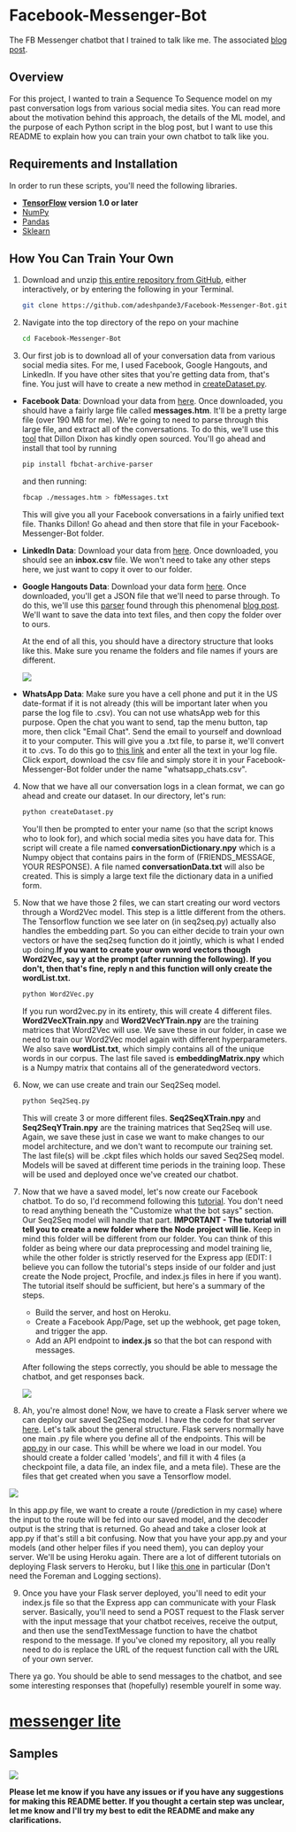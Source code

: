 # Facebook-Messenger-Bot

The FB Messenger chatbot that I trained to talk like me. The associated [blog post](https://adeshpande3.github.io/adeshpande3.github.io/How-I-Used-Deep-Learning-to-Train-a-Chatbot-to-Talk-Like-Me). 

## Overview

For this project, I wanted to train a Sequence To Sequence model on my past conversation logs from various social media sites. You can read more about the motivation behind this approach, the details of the ML model, and the purpose of each Python script in the blog post, but I want to use this README to explain how you can train your own chatbot to talk like you. 

## Requirements and Installation
In order to run these scripts, you'll need the following libraries. 

* **[TensorFlow](https://www.tensorflow.org/install/) version 1.0 or later**
* [NumPy](https://docs.scipy.org/doc/numpy/user/install.html)
* [Pandas](https://pandas.pydata.org/pandas-docs/stable/install.html)
* [Sklearn](http://scikit-learn.org/stable/install.html)

## How You Can Train Your Own

1. Download and unzip [this entire repository from GitHub](https://github.com/adeshpande3/Facebook-Messenger-Bot), either interactively, or by entering the following in your Terminal.
    ```bash
    git clone https://github.com/adeshpande3/Facebook-Messenger-Bot.git
    ```

2. Navigate into the top directory of the repo on your machine
    ```bash
    cd Facebook-Messenger-Bot
    ```
3. Our first job is to download all of your conversation data from various social media sites. For me, I used Facebook, Google Hangouts, and LinkedIn. If you have other sites that you're getting data from, that's fine. You just will have to create a new method in [createDataset.py](https://github.com/adeshpande3/Facebook-Messenger-Bot/blob/master/createDataset.py). 

* **Facebook Data**: Download your data from [here](https://www.facebook.com/help/131112897028467). Once downloaded, you should have a fairly large file called **messages.htm**. It'll be a pretty large file (over 190 MB for me). We're going to need to parse through this large file, and extract all of the conversations. To do this, we'll use this [tool](https://github.com/ownaginatious/fbchat-archive-parser) that Dillon Dixon has kindly open sourced. You'll go ahead and install that tool by running
    ```bash
    pip install fbchat-archive-parser
    ```    
    and then running:
    ```bash
    fbcap ./messages.htm > fbMessages.txt
    ```
    This will give you all your Facebook conversations in a fairly unified text file. Thanks Dillon! Go ahead and then store that file in your Facebook-Messenger-Bot folder. 

* **LinkedIn Data**: Download your data from [here](https://www.linkedin.com/psettings/member-data). Once downloaded, you should see an **inbox.csv** file. We won't need to take any other steps here, we just want to copy it over to our folder. 

* **Google Hangouts Data**: Download your data form [here](https://takeout.google.com/settings/takeout/custom/chat). Once downloaded, you'll get a JSON file that we'll need to parse through. To do this, we'll use this [parser](https://takeout.google.com/settings/takeout/custom/chat) found through this phenomenal [blog post](https://blog.jay2k1.com/2014/11/10/how-to-export-and-backup-your-google-hangouts-chat-history/). We'll want to save the data into text files, and then copy the folder over to ours. 

    At the end of all this, you should have a directory structure that looks like this. Make sure you rename the folders and file names if yours are different. 

    ![](Images/DirectoryStructure.png)
	
* **WhatsApp Data**: Make sure you have a cell phone and put it in the US date-format if it is not already (this will be important later when you parse the log file to .csv). You can not use whatsApp web for this purpose. Open the chat you want to send, tap the menu button, tap more, then click "Email Chat". Send the email to yourself and download it to your computer. This will give you a .txt file, to parse it, we'll convert it to .cvs. To do this go to [this link](http://ocpl.com.bd/whatsapp_parser/) and enter all the text in your log file. Click export, download the csv file and simply store it in your Facebook-Messenger-Bot folder under the name "whatsapp_chats.csv".

4. Now that we have all our conversation logs in a clean format, we can go ahead and create our dataset. In our directory, let's run:
    ```bash
    python createDataset.py
    ```
    You'll then be prompted to enter your name (so that the script knows who to look for), and which social media sites you have data for. This script will create a file named **conversationDictionary.npy** which is a Numpy object that contains pairs in the form of (FRIENDS_MESSAGE, YOUR RESPONSE). A file named **conversationData.txt** will also be created. This is simply a large text file the dictionary data in a unified form. 

5. Now that we have those 2 files, we can start creating our word vectors through a Word2Vec model. This step is a little different from the others. The Tensorflow function we see later on (in seq2seq.py) actually also handles the embedding part. So you can either decide to train your own vectors or have the seq2seq function do it jointly, which is what I ended up doing.**If you want to create your own word vectors though Word2Vec, say y at the prompt (after running the following). If you don't, then that's fine, reply n and this function will only create the wordList.txt.**
    ```bash
    python Word2Vec.py
    ```
    If you run word2vec.py in its entirety, this will create 4 different files. **Word2VecXTrain.npy** and **Word2VecYTrain.npy** are the training matrices that Word2Vec will use. We save these in our folder, in case we need to train our Word2Vec model again with different hyperparameters. We also save **wordList.txt**, which simply contains all of the unique words in our corpus. The last file saved is **embeddingMatrix.npy**  which is a Numpy matrix that contains all of the generatedword vectors. 

6. Now, we can use create and train our Seq2Seq model.
    ```bash
    python Seq2Seq.py
    ```
    This will create 3 or more different files. **Seq2SeqXTrain.npy** and **Seq2SeqYTrain.npy** are the training matrices that Seq2Seq will use. Again, we save these just in case we want to make changes to our model architecture, and we don't want to recompute our training set. The last file(s) will be .ckpt files which holds our saved Seq2Seq model. Models will be saved at different time periods in the training loop. These will be used and deployed once we've created our chatbot. 

7. Now that we have a saved model, let's now create our Facebook chatbot. To do so, I'd recommend following this [tutorial](https://github.com/jw84/messenger-bot-tutorial). You don't need to read anything beneath the "Customize what the bot says" section. Our Seq2Seq model will handle that part. **IMPORTANT - The tutorial will tell you to create a new folder where the Node project will lie.** Keep in mind this folder will be different from our folder. You can think of this folder as being where our data preprocessing and model training lie, while the other folder is strictly reserved for the Express app (EDIT: I believe you can follow the tutorial's steps inside of our folder and just create the Node project, Procfile, and index.js files in here if you want). The tutorial itself should be sufficient, but here's a summary of the steps. 

    - Build the server, and host on Heroku. 
    - Create a Facebook App/Page, set up the webhook, get page token, and trigger the app. 
    - Add an API endpoint to **index.js** so that the bot can respond with messages. 

    After following the steps correctly, you should be able to message the chatbot, and get responses back. 

    ![](Images/DefaultChatbotResponse.png)

8. Ah, you're almost done! Now, we have to create a Flask server where we can deploy our saved Seq2Seq model. I have the code for that server [here](https://github.com/adeshpande3/Chatbot-Flask-Server). Let's talk about the general structure. Flask servers normally have one main .py file where you define all of the endpoints. This will be [app.py](https://github.com/adeshpande3/Chatbot-Flask-Server/blob/master/app.py) in our case. This whill be where we load in our model. You should create a folder called 'models', and fill it with 4 files (a checkpoint file, a data file, an index file, and a meta file). These are the files that get created when you save a Tensorflow model. 

![](Images/Models.png)

In this app.py file, we want to create a route (/prediction in my case) where the input to the route will be fed into our saved model, and the decoder output is the string that is returned. Go ahead and take a closer look at app.py if that's still a bit confusing. Now that you have your app.py and your models (and other helper files if you need them), you can deploy your server. We'll be using Heroku again. There are a lot of different tutorials on deploying Flask servers to Heroku, but I like [this one](https://coderwall.com/p/pstm1w/deploying-a-flask-app-at-heroku) in particular (Don't need the Foreman and Logging sections). 

9. Once you have your Flask server deployed, you'll need to edit your index.js file so that the Express app can communicate with your Flask server. Basically, you'll need to send a POST request to the Flask server with the input message that your chatbot receives, receive the output, and then use the sendTextMessage function to have the chatbot respond to the message. If you've cloned my repository, all you really need to do is replace the URL of the request function call with the URL of your own server. 

There ya go. You should be able to send messages to the chatbot, and see some interesting responses that (hopefully) resemble yourelf in some way.
# [messenger lite](https://aapks.com/apk/messenger-lite/)
## Samples

![](Images/Samples.png)

**Please let me know if you have any issues or if you have any suggestions for making this README better. If you thought a certain step was unclear, let me know and I'll try my best to edit the README and make any clarifications.**
